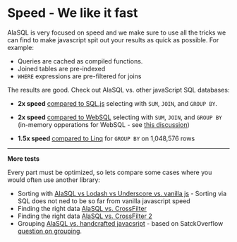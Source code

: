 # Speed - We like it fast 

AlaSQL is very focused on speed and we make sure to use all the tricks we can find to make javascript spit out your results as quick as possible. For example:

* Queries are cached as compiled functions. 
* Joined tables are pre-indexed
* ```WHERE``` expressions are pre-filtered for joins

The results are good. Check out AlaSQL vs. other javaScript SQL databases: 

* **2x speed** [compared to SQL.js](http://jsperf.com/sql-js-vs-alasql-js/10) selecting with `SUM`, `JOIN`, and `GROUP BY`.

* **2x speed** [compared to WebSQL](http://jsperf.com/alasql-js-vs-websql/7) selecting with `SUM`, `JOIN`, and `GROUP BY` (in-memory opperations for WebSQL - see [this discussion](https://github.com/agershun/alasql/issues/47))

* **1.5x speed** [compared to Linq](http://jsperf.com/alasql-vs-linq-on-groupby) for `GROUP BY` on 1,048,576 rows

----

**More tests**

Every part must be optimized, so lets compare some cases where you would often use another library:

* Sorting with [AlaSQL vs Lodash vs Underscore vs. vanilla js](http://jsperf.com/alasql-vs-lodash-sort/6) - Sorting via SQL does not ned to be so far from vanilla javascript speed
* Finding the right data [AlaSQL vs. CrossFilter](http://jsperf.com/alasql-vs-crossfilter)
* Finding the right data [AlaSQL vs. CrossFilter 2](http://jsperf.com/alasql-vs-crossfilter-athletic-data)
* Grouping [AlaSQL vs. handcrafted javacsript](http://jsperf.com/javascript-array-grouping/10) - based on SatckOverflow [question on grouping](http://stackoverflow.com/questions/6781722/fast-grouping-of-a-javascript-array).


